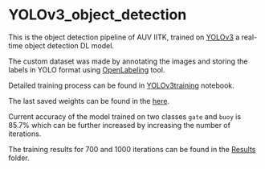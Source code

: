 # YOLOv3_object_detection

This is the object detection pipeline of AUV IITK, trained on [YOLOv3](https://github.com/AlexeyAB/darknet) a real-time object detection DL model.

The custom dataset was made by annotating the images and storing the labels in YOLO format using [OpenLabeling](git@github.com:AUV-IITK/YOLOv3_object_detection.git)
tool.

Detailed training process can be found in [YOLOv3training](./YOLOv3training.ipynb) notebook.

The last saved weights can be found in the [here](https://drive.google.com/drive/folders/1DPb5JKjBqav7pKfaYFYUsmFGzNcYyOan?usp=sharing).

Current accuracy of the model trained on two classes `gate` and `buoy` is 85.7% which can be further increased by increasing the number of iterations.

The training results for 700 and 1000 iterations can be found in the [Results](./results/) folder.